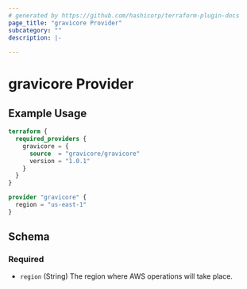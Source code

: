 ```yaml
---
# generated by https://github.com/hashicorp/terraform-plugin-docs
page_title: "gravicore Provider"
subcategory: ""
description: |-
  
---
```


# gravicore Provider



## Example Usage

```terraform
terraform {
  required_providers {
    gravicore = {
      source  = "gravicore/gravicore"
      version = "1.0.1"
    }
  }
}

provider "gravicore" {
  region = "us-east-1"
}
```

<!-- schema generated by tfplugindocs -->
## Schema

### Required

- `region` (String) The region where AWS operations will take place.

